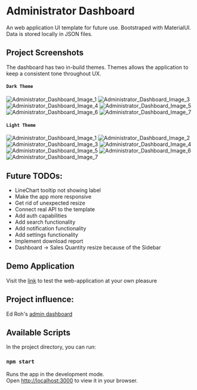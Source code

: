 # Administrator Dashboard 

An web application UI template for future use. Bootstraped with MaterialUI. Data is stored locally in JSON files. 

## Project Screenshots
The dashboard has two in-build themes. Themes allows the application to keep a consistent tone throughout UX.
<br>

#### `Dark Theme`
![Administrator_Dashboard_Image_1](https://i.postimg.cc/VNP96vk9/admin-dark-1.png)
![Administrator_Dashboard_Image_3](https://i.postimg.cc/jqgwD2jV/admin-dark-3.png)
![Administrator_Dashboard_Image_4](https://i.postimg.cc/hjJjxbjH/admin-dark-4.png)
![Administrator_Dashboard_Image_5](https://i.postimg.cc/VvQYCx2C/admin-dark-5.png)
![Administrator_Dashboard_Image_6](https://i.postimg.cc/mZCZsrFN/admin-dark-6.png)
![Administrator_Dashboard_Image_7](https://i.postimg.cc/vB9ybPDH/admin-dark-7.png)
<br>

#### `Light Theme`
![Administrator_Dashboard_Image_1](https://i.postimg.cc/L89NSvNk/admin-light-1.png)
![Administrator_Dashboard_Image_2](https://i.postimg.cc/1zg0Rd6F/admin-light-2.png)
![Administrator_Dashboard_Image_3](https://i.postimg.cc/15JDGSr6/admin-light-3.png)
![Administrator_Dashboard_Image_4](https://i.postimg.cc/KzD1m79L/admin-light-4.png)
![Administrator_Dashboard_Image_5](https://i.postimg.cc/s2FxSHq7/admin-light-5.png)
![Administrator_Dashboard_Image_6](https://i.postimg.cc/4483wxjJ/admin-light-6.png)
![Administrator_Dashboard_Image_7](https://i.postimg.cc/3rbKmbDN/admin-light-7.png)

## Future TODOs:
-  LineChart tooltip not showing label
-  Make the app more responsive
-  Get rid of unexpected resize
-  Connect real API to the template
-  Add auth capabilities
-  Add search functionality
-  Add notification functionality
-  Add settings functionality
-  Implement download report
-  Dashboard -> Sales Quantity resize because of the Sidebar

## Demo Application
Visit the [link](https://admin-dashboard-nine-rose.vercel.app/) to test the web-application at your own pleasure

## Project influence: 
Ed Roh's [admin dashboard](https://github.com/ed-roh/react-admin-dashboard)

## Available Scripts
In the project directory, you can run:

### `npm start`

Runs the app in the development mode.\
Open [http://localhost:3000](http://localhost:3000) to view it in your browser.
